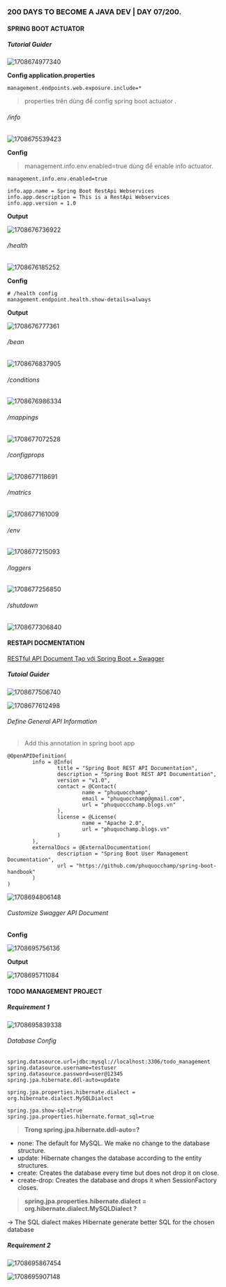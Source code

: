 ### 200 DAYS TO BECOME A JAVA DEV | DAY 07/200.

#### SPRING BOOT ACTUATOR

##### Tutorial Guider

![1708674977340](image/readme/1708674977340.png)

**Config application.properties**

```properties
management.endpoints.web.exposure.include=*
```

> properties trên dùng để config spring boot actuator .

###### /info

![1708675539423](image/readme/1708675539423.png)

**Config**

> management.info.env.enabled=true dùng để enable info actuator.

```properties
management.info.env.enabled=true

info.app.name = Spring Boot RestApi Webservices
info.app.description = This is a RestApi Webservices
info.app.version = 1.0

```

**Output**

![1708676736922](image/readme/1708676736922.png)

###### /health

![1708676185252](image/readme/1708676185252.png)

**Config**

```properties
# /health config
management.endpoint.health.show-details=always

```

**Output**

![1708676777361](image/readme/1708676777361.png)

###### /bean

![1708676837905](image/readme/1708676837905.png)

###### /conditions

![1708676986334](image/readme/1708676986334.png)

###### /mappings

![1708677072528](image/readme/1708677072528.png)

###### /configprops

![1708677118691](image/readme/1708677118691.png)

###### /matrics

![1708677161009](image/readme/1708677161009.png)

###### /env

![1708677215093](image/readme/1708677215093.png)

###### /loggers

![1708677256850](image/readme/1708677256850.png)

###### /shutdown

![1708677306840](image/readme/1708677306840.png)

#### RESTAPI DOCMENTATION

[RESTful API Document Tạo với Spring Boot + Swagger](https://loda.me/articles/sb24-restful-api-document-tao-voi-spring-boot-swagger)

##### Tutoial Guider

![1708677506740](image/readme/1708677506740.png)

![1708677612498](image/readme/1708677612498.png)

###### Define General API Information

> Add this annotation in spring boot app

```properties
@OpenAPIDefinition(
        info = @Info(
                title = "Spring Boot REST API Documentation",
                description = "Spring Boot REST API Documentation",
                version = "v1.0",
                contact = @Contact(
                        name = "phuquocchamp",
                        email = "phuquocchamp@gmail.com",
                        url = "phuquoccchamp.blogs.vn"
                ),
                license = @License(
                        name = "Apache 2.0",
                        url = "phuquochamp.blogs.vn"
                )
        ),
        externalDocs = @ExternalDocumentation(
                description = "Spring Boot User Management Documentation",
                url = "https://github.com/phuquocchamp/spring-boot-handbook"
        )
)
```

![1708694806148](image/readme/1708694806148.png)

###### Customize Swagger API Document

**Config**

![1708695756136](image/readme/1708695756136.png)

**Output**

![1708695711084](image/readme/1708695711084.png)

#### TODO MANAGEMENT PROJECT

##### Requirement 1

![1708695839338](image/readme/1708695839338.png)

###### Database Config

```properties
spring.datasource.url=jdbc:mysql://localhost:3306/todo_management
spring.datasource.username=testuser
spring.datasource.password=user@12345
spring.jpa.hibernate.ddl-auto=update

spring.jpa.properties.hibernate.dialect = org.hibernate.dialect.MySQLDialect

spring.jpa.show-sql=true
spring.jpa.properties.hibernate.format_sql=true

```

> **Trong spring.jpa.hibernate.ddl-auto=?**

- none: The default for MySQL. We make no change to the database structure.
- update: Hibernate changes the database according to the entity structures.
- create: Creates the database every time but does not drop it on close.
- create-drop: Creates the database and drops it when SessionFactory closes.

> **spring.jpa.properties.hibernate.dialect = org.hibernate.dialect.MySQLDialect ?**

-> The SQL dialect makes Hibernate generate better SQL for the chosen database

##### Requirement 2

![1708695867454](image/readme/1708695867454.png)

![1708695907148](image/readme/1708695907148.png)
